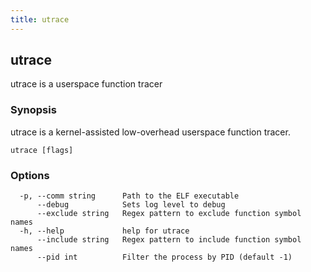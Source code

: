 ```yaml
---
title: utrace
---	
```


## utrace

utrace is a userspace function tracer

### Synopsis

utrace is a kernel-assisted low-overhead userspace function tracer.

```
utrace [flags]
```

### Options

```
  -p, --comm string      Path to the ELF executable
      --debug            Sets log level to debug
      --exclude string   Regex pattern to exclude function symbol names
  -h, --help             help for utrace
      --include string   Regex pattern to include function symbol names
      --pid int          Filter the process by PID (default -1)
```

